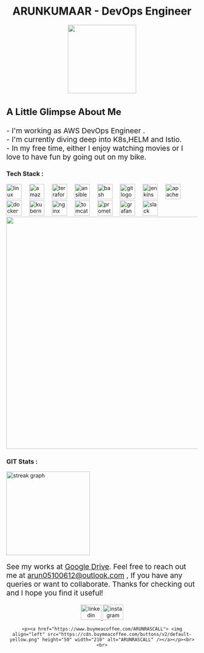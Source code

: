 <h1 align="center">ARUNKUMAAR - DevOps Engineer </h1>

<div align="center">
  <img height="180" src="https://d2gbo5uoddvg5.cloudfront.net/images/devops.gif"  />
</div>




<h3 align="left" style="font-size: 24px;"> A Little Glimpse About Me </h3>





<p align="left" style="font-size: 19px;">-  I'm working as AWS DevOps Engineer .<br>-  I'm currently diving deep into K8s,HELM and Istio.<br>-  In my free time, either I enjoy watching movies or I love to have fun by going out on my bike.</p>


<h3 align="left"> Tech Stack :</h3>


<div align="left">
  <img src="https://cdn.simpleicons.org/linux/FCC624" height="40" alt="linux logo"  />
  <img width="12" />
  <img src="https://skillicons.dev/icons?i=aws" height="40" alt="amazonwebservices logo"  />
  <img width="12" />
  <img src="https://cdn.simpleicons.org/terraform/7B42BC" height="40" alt="terraform logo"  />
  <img width="12" />
  <img src="https://cdn.jsdelivr.net/gh/devicons/devicon/icons/ansible/ansible-original.svg" height="40" alt="ansible logo"  />
  <img width="12" />
  <img src="https://skillicons.dev/icons?i=bash" height="40" alt="bash logo"  />
  <img width="12" />
  <img src="https://cdn.simpleicons.org/git/F05032" height="40" alt="git logo"  />
  <img width="12" />
  <img src="https://skillicons.dev/icons?i=jenkins" height="40" alt="jenkins logo"  />
  <img width="12" />
  <img src="https://cdn.simpleicons.org/apachemaven/C71A36" height="40" alt="apachemaven logo"  />
  <img width="12" />
  <img src="https://cdn.jsdelivr.net/gh/devicons/devicon/icons/docker/docker-plain-wordmark.svg" height="40" alt="docker logo"  />
  <img width="12" />
  <img src="https://cdn.jsdelivr.net/gh/devicons/devicon/icons/kubernetes/kubernetes-plain.svg" height="40" alt="kubernetes logo"  />
  <img width="12" />
  <img src="https://cdn.jsdelivr.net/gh/devicons/devicon/icons/nginx/nginx-original.svg" height="40" alt="nginx logo"  />
  <img width="12" />
  <img src="https://cdn.simpleicons.org/apachetomcat/F8DC75" height="40" alt="tomcat logo"  />
  <img width="12" />
  <img src="https://skillicons.dev/icons?i=prometheus" height="40" alt="prometheus logo"  />
  <img width="12" />
  <img src="https://cdn.simpleicons.org/grafana/F46800" height="40" alt="grafana logo"  />
  <img width="12" />
  <img src="https://cdn.jsdelivr.net/gh/devicons/devicon/icons/slack/slack-original.svg" height="40" alt="slack logo"  />

  
</div>

<div align="center">
  <img height="610" src="https://external-content.duckduckgo.com/iu/?u=https%3A%2F%2Fmedia.tenor.com%2F-UygBh3nnfEAAAAC%2Fcoding.gif&f=1&nofb=1&ipt=e8643c16a05b907ebfe19d5050b00e9ee59d96185d4394c1deb24c962cc198f1&ipo=images"  />
</div>



<h3 align="left">  GIT Stats : </h3>


<div align="left">
  <img src="https://streak-stats.demolab.com?user=maurodesouza&locale=en&mode=daily&theme=dark&hide_border=false&border_radius=5&order=3" height="220" alt="streak graph"  />
</div>



<p align="left" style="font-size: 19px;">See my works at <a href="https://drive.google.com/drive/folders/1p78T71sPwmSCvQ4R6VyqCAp5ef9EYb0Z?usp=drive_link" target="_blank">Google Drive</a>. Feel free to reach out me at <a href="mailto:arun05100612@outlook.com">arun05100612@outlook.com</a> , If you have any queries or want to collaborate. Thanks for checking out and I hope you find it useful!</p>




<div align="center">
  <a href="https://www.linkedin.com/in/arun-kumaar-30b888234/" target="_blank">
    <img src="https://raw.githubusercontent.com/maurodesouza/profile-readme-generator/master/src/assets/icons/social/linkedin/default.svg" width="54" height="40" alt="linkedin logo"  />
  </a>
  <a href="https://www.instagram.com/alba.tr.oz/" target="_blank">
    <img src="https://raw.githubusercontent.com/maurodesouza/profile-readme-generator/master/src/assets/icons/social/instagram/default.svg" width="54" height="40" alt="instagram logo"  />
  </a>
  
  
    <p><a href="https://www.buymeacoffee.com/ARUNRASCALL"> <img align="left" src="https://cdn.buymeacoffee.com/buttons/v2/default-yellow.png" height="50" width="210" alt="ARUNRASCALL" /></a></p><br><br>
  </a>
</div>
